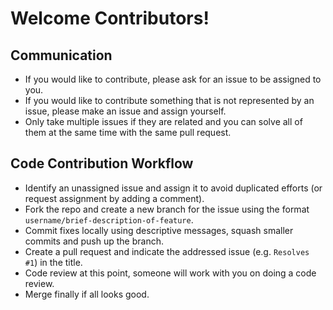 # Welcome Contributors!

## Communication
- If you would like to contribute, please ask for an issue to be assigned to you.
- If you would like to contribute something that is not represented by an issue, please make an issue and assign yourself.
- Only take multiple issues if they are related and you can solve all of them at the same time with the same pull request.

## Code Contribution Workflow

- Identify an unassigned issue and assign it to avoid duplicated efforts (or request assignment by adding a comment).
- Fork the repo and create a new branch for the issue using the format `username/brief-description-of-feature`.
- Commit fixes locally using descriptive messages, squash smaller commits and push up the branch.
- Create a pull request and indicate the addressed issue (e.g. `Resolves #1`) in the title.
- Code review at this point, someone will work with you on doing a code review.
- Merge finally if all looks good.
